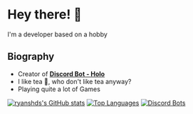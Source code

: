 # Hey there! 👋

I'm a developer based on a hobby

## Biography
- Creator of **[Discord Bot - Holo](https://top.gg/bot/519521318719324181)**
- I like tea 🍵, who don't like tea anyway?
- Playing quite a lot of Games

[![ryanshds's GitHub stats](https://github-readme-stats.vercel.app/api?username=Rihanss&theme=tokyonight&show_icons=true&count_private=true)](https://github.com/RyansHDs/github-readme-stats)
[![Top Languages](https://github-readme-stats.vercel.app/api/top-langs/?username=Rihanss&layout=compact)](https://github.com/anuraghazra/github-readme-stats)
[![Discord Bots](https://top.gg/api/widget/519521318719324181.svg)](https://top.gg/bot/519521318719324181)
